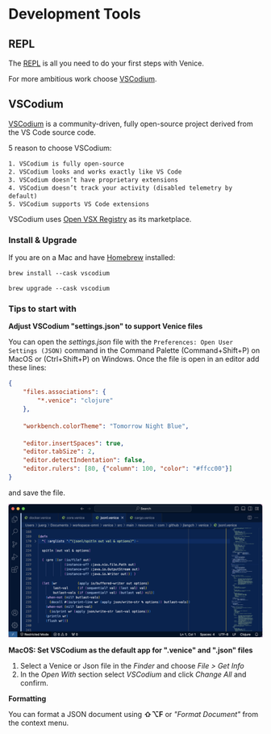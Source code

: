 # Development Tools

## REPL

The [REPL](doc/readme/repl.md) is all you need to do your first steps with Venice.

For more ambitious work choose [VSCodium](#vscodium).


## VSCodium

[VSCodium](https://vscodium.com/) is a community-driven, fully open-source project derived from the VS Code source code.

5 reason to choose VSCodium:

    1. VSCodium is fully open-source
    2. VSCodium looks and works exactly like VS Code
    3. VSCodium doesn’t have proprietary extensions
    4. VSCodium doesn’t track your activity (disabled telemetry by default)
    5. VSCodium supports VS Code extensions
 
VSCodium uses [Open VSX Registry](https://open-vsx.org/) as its marketplace.


### Install & Upgrade

If you are on a Mac and have [Homebrew](https://brew.sh/) installed:

```
brew install --cask vscodium
```

```
brew upgrade --cask vscodium
```



### Tips to start with
   
**Adjust VSCodium "settings.json" to support Venice files**

You can open the *settings.json* file with the `Preferences: Open User Settings (JSON)` command in the Command Palette (Command+Shift+P) on MacOS or (Ctrl+Shift+P) on Windows. Once the file is open in an editor add these lines:

```json
{
    "files.associations": {
        "*.venice": "clojure"
    },
    
    "workbench.colorTheme": "Tomorrow Night Blue",
    
    "editor.insertSpaces": true,
    "editor.tabSize": 2,
    "editor.detectIndentation": false,
    "editor.rulers": [80, {"column": 100, "color": "#ffcc00"}]   
}
```

and save the file.

<img src="https://github.com/jlangch/venice/blob/master/doc/assets/vscodium/vscodium.png">

**MacOS: Set VSCodium as the default app for ".venice" and ".json" files**

1. Select a Venice or Json file in the *Finder* and choose *File > Get Info*
2. In the *Open With* section select *VSCodium* and click *Change All* and confirm.


**Formatting**

You can format a JSON document using **⇧⌥F** or *"Format Document"* from the context menu.




